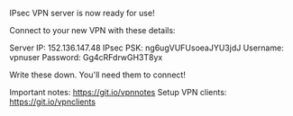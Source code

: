 IPsec VPN server is now ready for use!

Connect to your new VPN with these details:

Server IP: 152.136.147.48
IPsec PSK: ng6ugVUFUsoeaJYU3jdJ
Username: vpnuser
Password: Gg4cRFdrwGH3T8yx

Write these down. You'll need them to connect!

Important notes:   https://git.io/vpnnotes
Setup VPN clients: https://git.io/vpnclients

